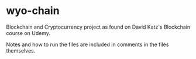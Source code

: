 # wyo-chain
Blockchain and Cryptocurrency project as found on David Katz's Blockchain course on Udemy.

Notes and how to run the files are included in comments in the files themselves.
